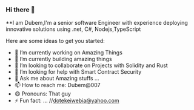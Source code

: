 ### Hi there 👋

**I am Dubem,I'm a senior software Engineer with experience deploying innovative solutions using .net, C#, Nodejs,TypeScript

Here are some ideas to get you started:

- 🔭 I’m currently working on Amazing Things
- 🌱 I’m currently building amazing things
- 👯 I’m looking to collaborate on Projects with Solidity and Rust
- 🤔 I’m looking for help with Smart Contract Security
- 💬 Ask me about Amazing stuffs ...
- 📫 How to reach me: Dubem@007
- 😄 Pronouns: That guy
- ⚡ Fun fact: ...
//dotekeiwebia@yahoo.com

